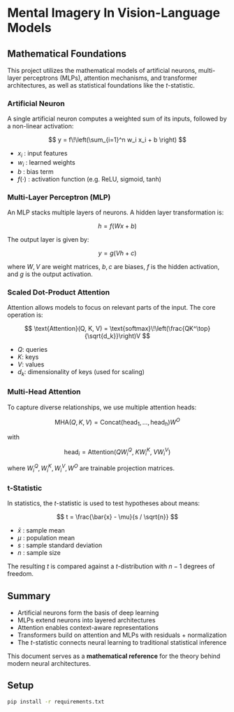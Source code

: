 # Mental Imagery In Vision-Language Models

## Mathematical Foundations

This project utilizes the mathematical models of artificial neurons, multi-layer perceptrons (MLPs), attention mechanisms, and transformer architectures, as well as statistical foundations like the $t$-statistic.

### Artificial Neuron

A single artificial neuron computes a weighted sum of its inputs, followed by a non-linear activation:

$$
y = f\!\left(\sum_{i=1}^n w_i x_i + b \right)
$$

- $x_i$ : input features  
- $w_i$ : learned weights  
- $b$ : bias term  
- $f(\cdot)$ : activation function (e.g. ReLU, sigmoid, tanh)

### Multi-Layer Perceptron (MLP)

An MLP stacks multiple layers of neurons. A hidden layer transformation is:

$$
h = f(Wx + b)
$$

The output layer is given by:

$$
y = g(Vh + c)
$$

where $W, V$ are weight matrices, $b, c$ are biases, $f$ is the hidden activation, and $g$ is the output activation.

### Scaled Dot-Product Attention

Attention allows models to focus on relevant parts of the input. The core operation is:

$$
\text{Attention}(Q, K, V) = \text{softmax}\!\left(\frac{QK^\top}{\sqrt{d_k}}\right)V
$$

- $Q$: queries  
- $K$: keys  
- $V$: values  
- $d_k$: dimensionality of keys (used for scaling)

### Multi-Head Attention

To capture diverse relationships, we use multiple attention heads:

$$
\text{MHA}(Q,K,V) = \text{Concat}(\text{head}_1, \dots, \text{head}_h) W^O
$$

with

$$
\text{head}_i = \text{Attention}(QW_i^Q, \; KW_i^K, \; VW_i^V)
$$

where $W_i^Q, W_i^K, W_i^V, W^O$ are trainable projection matrices.

### t-Statistic

In statistics, the $t$-statistic is used to test hypotheses about means:

$$
t = \frac{\bar{x} - \mu}{s / \sqrt{n}}
$$

- $\bar{x}$ : sample mean  
- $\mu$ : population mean  
- $s$ : sample standard deviation  
- $n$ : sample size  

The resulting $t$ is compared against a $t$-distribution with $n-1$ degrees of freedom.

## Summary

- Artificial neurons form the basis of deep learning  
- MLPs extend neurons into layered architectures  
- Attention enables context-aware representations  
- Transformers build on attention and MLPs with residuals + normalization  
- The $t$-statistic connects neural learning to traditional statistical inference  

This document serves as a **mathematical reference** for the theory behind modern neural architectures.

## Setup

```bash
pip install -r requirements.txt
